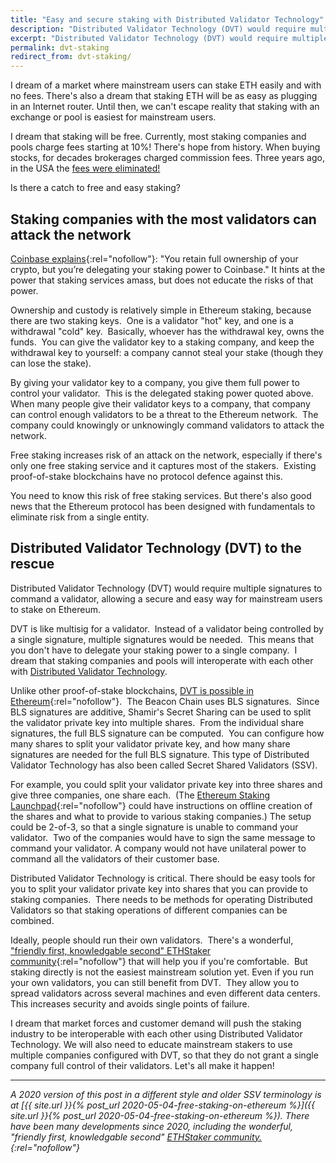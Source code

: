 ```yaml
---
title: "Easy and secure staking with Distributed Validator Technology"
description: "Distributed Validator Technology (DVT) would require multiple signatures to command a validator, allowing a secure and easy way for mainstream users to stake on Ethereum."
excerpt: "Distributed Validator Technology (DVT) would require multiple signatures to command a validator, allowing a secure and easy way for mainstream users to stake on Ethereum."
permalink: dvt-staking
redirect_from: dvt-staking/
---
```


I dream of a market where mainstream users can stake ETH easily and with no fees. There's also a dream that staking ETH will be as easy as plugging in an Internet router. Until then, we can't escape reality that staking with an exchange or pool is easiest for mainstream users.

I dream that staking will be free. Currently, most staking companies and pools charge fees starting at 10%! There's hope from history. When buying stocks, for decades brokerages charged commission fees. Three years ago, in the USA the [fees were eliminated!](https://www.cnn.com/2019/10/01/investing/charles-schwab-eliminates-commissions)

Is there a catch to free and easy staking?

## **Staking companies with the most validators can attack the network**

[Coinbase explains](http://web.archive.org/web/20200328023024/https://help.coinbase.com/en/coinbase/trading-and-funding/other/staking-on-coinbase.html){:rel="nofollow"}: "You retain full ownership of your crypto, but you’re delegating your staking power to Coinbase." It hints at the power that staking services amass, but does not educate the risks of that power.

Ownership and custody is relatively simple in Ethereum staking, because there are two staking keys.  One is a validator "hot" key, and one is a withdrawal "cold" key.  Basically, whoever has the withdrawal key, owns the funds.  You can give the validator key to a staking company, and keep the withdrawal key to yourself: a company cannot steal your stake (though they can lose the stake).

By giving your validator key to a company, you give them full power to control your validator.  This is the delegated staking power quoted above.  When many people give their validator keys to a company, that company can control enough validators to be a threat to the Ethereum network.  The company could knowingly or unknowingly command validators to attack the network.

Free staking increases risk of an attack on the network, especially if there's only one free staking service and it captures most of the stakers.  Existing proof-of-stake blockchains have no protocol defence against this.

You need to know this risk of free staking services. But there's also good news that the Ethereum protocol has been designed with fundamentals to eliminate risk from a single entity.

## **Distributed Validator Technology (DVT) to the rescue**

Distributed Validator Technology (DVT) would require multiple signatures to command a validator, allowing a secure and easy way for mainstream users to stake on Ethereum.

DVT is like multisig for a validator.  Instead of a validator being controlled by a single signature, multiple signatures would be needed.  This means that you don't have to delegate your staking power to a single company.  I dream that staking companies and pools will interoperate with each other with [Distributed Validator Technology](https://github.com/ethereum/distributed-validator-specs).

Unlike other proof-of-stake blockchains, [DVT is possible in Ethereum](https://www.youtube.com/watch?v=Jtz9b7yWbLo){:rel="nofollow"}.  The Beacon Chain uses BLS signatures.  Since BLS signatures are additive, Shamir's Secret Sharing can be used to split the validator private key into multiple shares.  From the individual share signatures, the full BLS signature can be computed.  You can configure how many shares to split your validator private key, and how many share signatures are needed for the full BLS signature. This type of Distributed Validator Technology has also been called Secret Shared Validators (SSV).

For example, you could split your validator private key into three shares and give three companies, one share each.  (The [Ethereum Staking Launchpad](https://launchpad.ethereum.org){:rel="nofollow"} could have instructions on offline creation of the shares and what to provide to various staking companies.)  The setup could be 2-of-3, so that a single signature is unable to command your validator.  Two of the companies would have to sign the same message to command your validator. A company would not have unilateral power to command all the validators of their customer base.

Distributed Validator Technology is critical.  There should be easy tools for you to split your validator private key into shares that you can provide to staking companies.  There needs to be methods for operating Distributed Validators so that staking operations of different companies can be combined.

Ideally, people should run their own validators.  There's a wonderful, ["friendly first, knowledgable second" ETHStaker community](https://ethstaker.cc){:rel="nofollow"} that will help you if you're comfortable.  But staking directly is not the easiest mainstream solution yet.  Even if you run your own validators, you can still benefit from DVT.  They allow you to spread validators across several machines and even different data centers.  This increases security and avoids single points of failure.

I dream that market forces and customer demand will push the staking industry to be interoperable with each other using Distributed Validator Technology.  We will also need to educate mainstream stakers to use multiple companies configured with DVT, so that they do not grant a single company full control of their validators.  Let's all make it happen!

* * *

_A 2020 version of this post in a different style and older SSV terminology is at [{{ site.url }}{% post_url 2020-05-04-free-staking-on-ethereum %}]({{ site.url }}{% post_url 2020-05-04-free-staking-on-ethereum %}).  There have been many developments since 2020, including the wonderful, "friendly first, knowledgable second" [ETHStaker community.](https://ethstaker.cc){:rel="nofollow"}_

